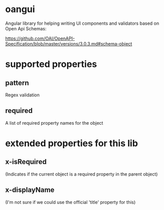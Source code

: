 # oangui
Angular library for helping writing UI components and validators based on Open Api Schemas:

https://github.com/OAI/OpenAPI-Specification/blob/master/versions/3.0.3.md#schema-object


# supported properties

## pattern
Regex validation

## required
A list of required property names for the object

# extended properties for this lib

## x-isRequired
(Indicates if the current object is a required property in the parent object)

## x-displayName
(I'm not sure if we could use the official 'title' property for this)


